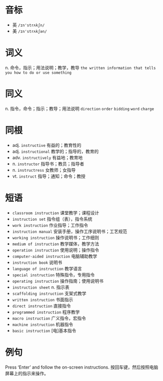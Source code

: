 # 音标

- 英 `/ɪn'strʌkʃn/`
- 美 `/ɪn'strʌkʃən/`

# 词义

n. 命令，指示；用法说明；教学，教导
`the written information that tells you how to do or use something`

# 同义

n. 指令，命令；指示；教导；用法说明
`direction` `order` `bidding` `word` `charge`

# 同根

- adj. `instructive` 有益的；教育性的
- adj. `instructional` 教学的；指导的，教育的
- adv. `instructively` 有益地；教育地
- n. `instructor` 指导书；教员；指导者
- n. `instructress` 女教师；女指导
- vt. `instruct` 指导；通知；命令；教授

# 短语

- `classroom instruction` 课堂教学；课程设计
- `instruction set` 指令组（表），指令系统
- `work instruction` 作业指导；工作指令
- `instruction manual` 安装手册，操作工序说明书；工艺规范
- `working instruction` 操作说明书；工作细则
- `medium of instruction` 教学媒体，教学方法
- `operation instruction` 使用说明；操作指令
- `computer-aided instruction` 电脑辅助教学
- `instruction book` 说明书
- `language of instruction` 教学语言
- `special instruction` 特殊指令，专用指令
- `operating instruction` 操作指南；使用说明书
- `instruction sheet` n. 指示表
- `scaffolding instruction` 支架式教学
- `written instruction` 书面指示
- `direct instruction` 直接指令
- `programmed instruction` 程序教学
- `macro instruction` 广义指令，宏指令
- `machine instruction` 机器指令
- `basic instruction` [电]基本指令

# 例句

Press ‘Enter’ and follow the on-screen instructions.
按回车键，然后按照电脑屏幕上的指示来操作。


